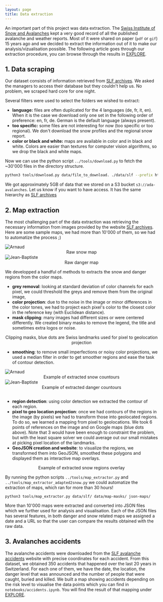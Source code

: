 ```yaml
---
layout: page
title: Data extraction
---
```


An important part of this project was data extraction. The [Swiss Institute of Snow and Avalanches](https://www.slf.ch/) kept a very good record of all the published avalanche and weather reports. Most of it were shared on paper (`pdf` or `gif`) 15 years ago and we decided to extract the information out of it to make our analysis/vizualisation possible. The following article goes through our extraction procedure, you can browse through the results in [EXPLORE](https://swiss-avalanches.github.io/explore/).

## 1. Data scraping

Our dataset consists of information retrieved from [SLF archives](https://www.slf.ch/en/avalanche-bulletin-and-snow-situation/archive.html). We asked the managers to access their database but they couldn't help us. No problem, we scraped hard core for one night.

Several filters were used to select the folders we wished to extract:

- **language:** files are often duplicated for the 4 languages (de, fr, it, en). When it is the case we download only one set in the following order of preference: en, fr, de. German is the default language (always present).
- **too specific:** some files are not interesting for now (too specific or too regional). We don't download the snow profiles and the regional snow report.
- **color or black and white:** maps are available in color and in black and white. Colors are easier than textures for computer vision algorithms, so we drop the black and white maps.

Now we can use the python script `../tools/download.py` to fetch the ~30'000 files in the directory structure.

```bash
python3 tools/download.py data/file_to_download. ./data/slf --prefix https://www.slf.ch/fileadmin/user_upload/import/lwdarchiv/public/ --nproc 4
```

We got approximately 5GB of data that we stored on a S3 bucket `s3://ada-avalanches`. Let us know if you want to have access. It has the same hierarchy as [SLF archives](https://www.slf.ch/en/avalanche-bulletin-and-snow-situation/archive.html)

## 2. Map extraction

The most challenging part of the data extraction was retrieving the necessary information from images provided by the website [SLF archives](https://www.slf.ch/en/avalanche-bulletin-and-snow-situation/archive.html). Here are some sample maps, we had more than 10'000 of them, so we had to automatize the process ;)

<div class="container-fluid"> <!-- If Needed Left and Right Padding in 'md' and 'lg' screen means use container class -->
    <div class="row">
        <div class="col-xs-6 col-sm-6 col-md-6 col-lg-6">
          <img src="../img/data_extraction/20100103_hstop_en_c.gif" alt="Arnaud" class="us-img"/>
          <div class="legend" align="center">Raw snow map</div>
        </div>
        <div class="col-xs-6 col-sm-6 col-md-6 col-lg-6">
          <img src="../img/data_extraction/200911301700_gk_en_c.gif" alt="Jean-Baptiste" class="us-img"/>
          <div class="legend" align="center">Raw danger map</div>
        </div>
    </div>
</div>

We developped a handful of methods to extracts the snow and danger regions from the color maps.

- **grey removal**: looking at standard deviation of color channels for each pixel, we could threshold the greys and remove them from the original image,
- **color projection**: due to the noise in the image or minor differences in the color tones, we had to project each pixel's color to the closest color in the reference key (with Euclidean distance).
- **mask clipping**: many images had different sizes or were centered differently. We created binary masks to remove the legend, the title and sometimes extra logos or noise.


<div class="container-fluid"> <!-- If Needed Left and Right Padding in 'md' and 'lg' screen means use container class -->
    <div class="row">
        <div class="col-xs-12 col-sm-12 col-md-12 col-lg-12">
            <img src="../img/data_extraction/mapmask.gif" alt="" class="us-img"/>
            <div class="legend" align="center">Clipping masks, blue dots are Swiss landmarks used for pixel to geolocation projection</div>
        </div>
    </div>
</div>

- **smoothing**: to remove small imperfections or noisy color projections, we used a median filter in order to get smoother regions and ease the task of contour detection.

<div class="container-fluid"> <!-- If Needed Left and Right Padding in 'md' and 'lg' screen means use container class -->
    <div class="row">
        <div class="col-xs-6 col-sm-6 col-md-6 col-lg-6">
          <img src="../img/data_extraction/snow_contours.png" alt="Arnaud" class="us-img"/>
          <div class="legend" align="center">Example of extracted snow countours</div>
        </div>
        <div class="col-xs-6 col-sm-6 col-md-6 col-lg-6">
          <img src="../img/data_extraction/danger_contours.png" alt="Jean-Baptiste" class="us-img"/>
          <div class="legend" align="center">Example of extracted danger countours</div>
        </div>
    </div>
</div>
<div class="spacing" style="height: 15px;"></div>

- **region detection**: using color detection we extracted the contour of each region.
- **pixel to geo location projection**: once we had contours of the regions in the image (by pixels) we had to transform those into geolocated regions. To do so, we learned a mapping from pixel to geolocations. We took 6 points  of references on the image and on Google maps (blue dots above). Note that 3 would have been enough to constraint the problem, but with the least square solver we could average out our small mistakes at picking pixel location of the landmarks.
- **GeoJSON creation and website**: to visualize the regions, we transformed them into GeoJSON, smoothed these polygons and displayed them as interactive map overlays.

<div class="container-fluid"> <!-- If Needed Left and Right Padding in 'md' and 'lg' screen means use container class -->
    <div class="row">
        <div class="col-xs-12 col-sm-12 col-md-12 col-lg-12">
            <img src="../img/data_extraction/snow_polygon.gif" alt="" class="us-img"/>
            <div class="legend" align="center">Example of extracted snow regions overlay</div>
        </div>
    </div>
</div>

By running the python scripts `../tools/map_extractor.py` and `../tools/map_extractor_adapted2snow.py` we could automatize the extraction of maps, which ran for more than 30 hours!

`python3 tools/map_extractor.py data/slf/ data/map-masks/ json-maps/`

More than 10'000 maps were extracted and converted into JSON files which we further used for analysis and visualisation. Each of the JSON files has several features, in both danger and snow related maps we assigned a date and a URL so that the user can compare the results obtained with the raw data.

## 3. Avalanches accidents

The avalanche accidents were downloaded from the [SLF avalanche accidents](https://www.slf.ch/en/avalanches/destructive-avalanches-and-avalanche-accidents/avalanche-accidents-of-the-past-20-years.html) website with precise coordinates for each accident. From this dataset, we obtained 350 accidents that happened over the last 20 years in Switzerland. For each one of them, we have the date, the location, the danger level that was announced and the number of people that were caught, buried and killed. We built a map showing accidents depending on the risk level to visualise the data points which you can find in `notebooks/accidents.ipynb`. You will find the result of that mapping under [EXPLORE](../explore/).
